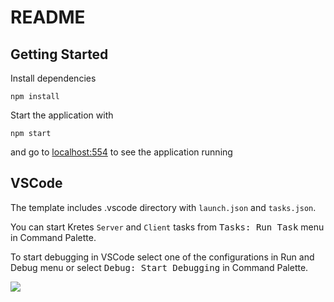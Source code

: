# README

## Getting Started

Install dependencies

```
npm install
```

Start the application with

```
npm start
```

and go to [localhost:554](http://localhost:5544) to see the application running

## VSCode

The template includes .vscode directory with `launch.json` and `tasks.json`.

You can start Kretes `Server` and `Client` tasks from <kbd>Tasks: Run Task</kbd> menu in Command Palette.

To start debugging in VSCode select one of the configurations in Run and Debug menu or select <kbd>Debug: Start Debugging</kbd> in Command Palette.

![](https://user-images.githubusercontent.com/200613/75420768-06c80080-5939-11ea-9824-716baa286bb7.gif)
